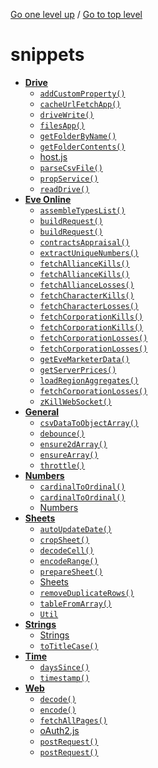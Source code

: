 <!-- generated by markdown-notes-tree -->

<!-- upward navigation links generated by markdown-notes-tree start here -->

[Go one level up](..) / [Go to top level](..)

<!-- upward navigation links generated by markdown-notes-tree end here -->

# snippets

<!-- optional markdown-notes-tree directory description starts here -->

<!-- optional markdown-notes-tree directory description ends here -->

- [**Drive**](drive)
    - [`addCustomProperty()`](drive/addCustomProperty\(\).md)
    - [`cacheUrlFetchApp()`](drive/cacheUrlFetchApp\(\).md)
    - [`driveWrite()`](drive/driveWrite\(\).md)
    - [`filesApp()`](drive/filesApp\(\).md)
    - [`getFolderByName()`](drive/getFolderByName\(\).md)
    - [`getFolderContents()`](drive/getFolderContents\(\).md)
    - [host.js](drive/host.md)
    - [`parseCsvFile()`](drive/parseCsvFile\(\).md)
    - [`propService()`](drive/propService\(\).md)
    - [`readDrive()`](drive/readDrive\(\).md)
- [**Eve Online**](eve-online)
    - [`assembleTypesList()`](eve-online/assembleTypesList\(\).md)
    - [`buildRequest()`](eve-online/buildRequest.md)
    - [`buildRequest()`](eve-online/buildRequest\(\).md)
    - [`contractsAppraisal()`](eve-online/contractsAppraisal\(\).md)
    - [`extractUniqueNumbers()`](eve-online/extractIds\(\).md)
    - [`fetchAllianceKills()`](eve-online/fetchAllianceKills.md)
    - [`fetchAllianceKills()`](eve-online/fetchAllianceKills\(\).md)
    - [`fetchAllianceLosses()`](eve-online/fetchAllianceLoses\(\).md)
    - [`fetchCharacterKills()`](eve-online/fetchCharacterKills\(\).md)
    - [`fetchCharacterLosses()`](eve-online/fetchCharacterLoses\(\).md)
    - [`fetchCorporationKills()`](eve-online/fetchCorporationKills.md)
    - [`fetchCorporationKills()`](eve-online/fetchCorporationKills\(\).md)
    - [`fetchCorporationLosses()`](eve-online/fetchCorporationLoses.md)
    - [`fetchCorporationLosses()`](eve-online/fetchCorporationLoses\(\).md)
    - [`getEveMarketerData()`](eve-online/getEveMarketerData\(\).md)
    - [`getServerPrices()`](eve-online/getServerPrices\(\).md)
    - [`loadRegionAggregates()`](eve-online/loadRegionAggregates\(\).md)
    - [`fetchCorporationLosses()`](eve-online/test.md)
    - [`zKillWebSocket()`](eve-online/zKillWebsocket\(\).md)
- [**General**](general)
    - [`csvDataToObjectArray()`](general/csvToObjectArray\(\).md)
    - [`debounce()`](general/debounce\(\).md)
    - [`ensure2dArray()`](general/ensure2dArray\(\).md)
    - [`ensureArray()`](general/ensureArray\(\).md)
    - [`throttle()`](general/throttle\(\).md)
- [**Numbers**](numbers)
    - [`cardinalToOrdinal()`](numbers/cardinalToOrdinal.md)
    - [`cardinalToOrdinal()`](numbers/cardinalToOrdinal\(\).md)
    - [Numbers](<numbers/README (2).md>)
- [**Sheets**](sheets)
    - [`autoUpdateDate()`](sheets/autoUpdateDate\(\).md)
    - [`cropSheet()`](sheets/cropSheet\(\).md)
    - [`decodeCell()`](sheets/decodeCell\(\).md)
    - [`encodeRange()`](sheets/encodeRange\(\).md)
    - [`prepareSheet()`](sheets/prepareSheet\(\).md)
    - [Sheets](<sheets/README (2).md>)
    - [`removeDuplicateRows()`](sheets/removeDuplicateRows\(\).md)
    - [`tableFromArray()`](sheets/tableFromArray\(\).md)
    - [`Util`](sheets/Util.md)
- [**Strings**](strings)
    - [Strings](<strings/README (2).md>)
    - [`toTitleCase()`](strings/toTitleCase\(\).md)
- [**Time**](time)
    - [`daysSince()`](time/daysSince\(\).md)
    - [`timestamp()`](time/timeStamp\(\).md)
- [**Web**](web)
    - [`decode()`](web/decode.md)
    - [`encode()`](web/encode.md)
    - [`fetchAllPages()`](web/fetchAllPages.md)
    - [oAuth2.js](web/oAuth2.md)
    - [`postRequest()`](web/postRequest.md)
    - [`postRequest()`](web/postRequest\(\).md)
